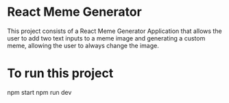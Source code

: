 # React Meme Generator

This project consists of a React Meme Generator Application that allows the user to add two text inputs to a meme image and generating a custom meme, allowing the user to always change the image.

# To run this project

npm start
npm run dev
